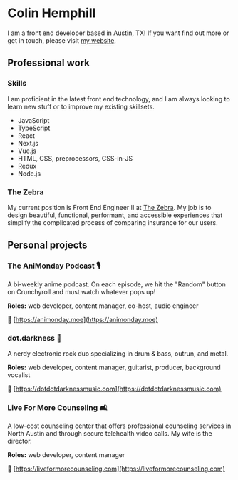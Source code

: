 # Colin Hemphill

I am a front end developer based in Austin, TX! If you want find out more or get in touch, please visit [my website](https://colinhemphill.com/).

## Professional work

### Skills

I am proficient in the latest front end technology, and I am always looking to learn new stuff or to improve my existing skillsets.

- JavaScript
- TypeScript
- React
- Next.js
- Vue.js
- HTML, CSS, preprocessors, CSS-in-JS
- Redux
- Node.js

### The Zebra

My current position is Front End Engineer II at [The Zebra](https://www.thezebra.com). My job is to design beautiful, functional, performant, and accessible experiences that simplify the complicated process of comparing insurance for our users.

## Personal projects

### The AniMonday Podcast 🎙

A bi-weekly anime podcast. On each episode, we hit the "Random" button on Crunchyroll and must watch whatever pops up!

**Roles:** web developer, content manager, co-host, audio engineer

🔗 [https://animonday.moe](https://animonday.moe)

### dot.darkness 🎸

A nerdy electronic rock duo specializing in drum & bass, outrun, and metal.

**Roles:** web developer, content manager, guitarist, producer, background vocalist

🔗 [https://dotdotdarknessmusic.com](https://dotdotdarknessmusic.com)

### Live For More Counseling 🛋

A low-cost counseling center that offers professional counseling services in North Austin and through secure telehealth video calls. My wife is the director.

**Roles:** web developer, content manager

🔗 [https://liveformorecounseling.com](https://liveformorecounseling.com)
